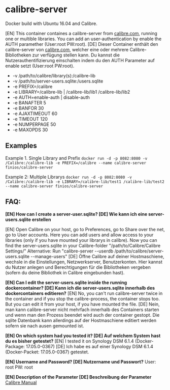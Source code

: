 # calibre-server

Docker build with Ubuntu 16.04 and Calibre.

[EN] This container containes a calibre-server from [calibre.com](https://calibre-ebook.com), running one or multible libraries. You can add an user-authentication by enable the AUTH paramether (User:root PW:root). [DE] Dieser Container enthält den calibre-server von [calibre.com](https://calibre-ebook.com), welcher eine oder mehrere Calibre-Bibliotheken zur verfügung stellen kann. Du kannst die Nutzerauthentifizierung einschalten indem du den AUTH Parameter auf enable setzt (User:root PW:root).

- -v /path/to/calibre/library(s):/calibre-lib
- -v /path/to/server-users.sqlite:/users.sqlite
- -e PREFIX=/calibre
- -e LIBRARY=/calibre-lib | /calibre-lib/lib1 /calibre-lib/lib2
- -e AUTH=enable-auth | disable-auth
- -e BANAFTER 5
- -e BANFOR 30
- -e AJAXTIMEOUT 60
- -e TIMEOUT 120
- -e NUMPERPAGE 50
- -e MAXOPDS 30

## Examples
Example 1. Single Library and Prefix
```docker run -d -p 8082:8080 -v /Calibre:/calibre-lib -e PREFIX=/calibre --name calibre-server finios/calibre-server```

Example 2: Multiple Librarys
```docker run -d -p 8082:8080 -v /Calibre:/calibre-lib -e LIBRARY=/calibre-lib/test1 /calibre-lib/test2 --name calibre-server finios/calibre-server```

## FAQ:
__[EN] How can I create a server-user.sqlite? [DE] Wie kann ich eine server-users.sqlite erstellen__

[EN] Open Calibre on your host, go to Preferences, go to Share over the net, go to User accounts. Here you can add users and allow access to your libraries (only if you have mounted your librarys in calibre).
Now you can find the server-users.sqlite in your Calibre-folder "/path/to/Calibre/Calibre Settings/"
Alternative: Run "calibre-server --userdb /path/to/calibre/server-users.sqlite --manage-users"
[DE] Öffne Calibre auf deiner Hostmaschiene, wechsle in die Einstellungen, Netzwerkserver, Benutzerkonten. Hier kannst du Nutzer anlegen und Berechtigungen für die Bibliotheken vergeben (sofern du deine Bibliothek in Calibre eingebunden hast).

__[EN] Can I edit the server-users.sqlite inside the running dockercontainer? [DE] Kann ich die server-users.sqlite innerhalb des dockercontainers editieren?__
[EN] No, you can't run calibre-server twice in the container and if you stop the calibre-process, the container stops too.
But you can edit it from your host, if you have mounted the file.
[DE] Nein, man kann calibre-server nicht mehrfach innerhalb des Containers starten und wenn man den Prozess beendet wird auch der container gestopt. Die sqlite Datenbank kann allerdings auf der Hostmaschiene editiert werden sofern sie nach ausen gemounted ist.

__[EN] On which system had you tested it? [DE] Auf welchem System hast du es bisher getestet?__
[EN] I tested it on Synology DSM 6.1.4 (Docker-Package: 17.05.0-0367)
[DE] Ich habe es auf einer Synology DSM 6.1.4 (Docker-Packet: 17.05.0-0367) getestet.

__[EN] Username and Password? [DE] Nutzername und Passwort?__
User: root
PW: root

__[EN] Description of the Parameter [DE] Beschreibung der Parameter__
[Calibre Manual](https://manual.calibre-ebook.com/generated/en/calibre-server.html)
